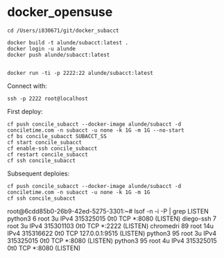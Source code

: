 # docker_opensuse

```
cd /Users/i830671/git/docker_subacct

docker build -t alunde/subacct:latest .
docker login -u alunde
docker push alunde/subacct:latest


docker run -ti -p 2222:22 alunde/subacct:latest

```
Connect with:
```
ssh -p 2222 root@localhost
```

First deploy:
```
cf push concile_subacct --docker-image alunde/subacct -d conciletime.com -n subacct -u none -k 1G -m 1G --no-start
cf bs concile_subacct SUBACCT_SS
cf start concile_subacct
cf enable-ssh concile_subacct
cf restart concile_subacct
cf ssh concile_subacct
```

Subsequent deploies:
```
cf push concile_subacct --docker-image alunde/subacct -d conciletime.com -n subacct -u none -k 1G -m 1G
cf ssh concile_subacct
```
root@6cdd85b0-26b9-42ed-5275-3301:~# lsof -n -i -P | grep LISTEN
python3     6 root    3u  IPv4 315325015      0t0  TCP *:8080 (LISTEN)
diego-ssh   7 root    3u  IPv4 315301103      0t0  TCP *:2222 (LISTEN)
chromedri  89 root   14u  IPv4 315316622      0t0  TCP 127.0.0.1:9515 (LISTEN)
python3    95 root    3u  IPv4 315325015      0t0  TCP *:8080 (LISTEN)
python3    95 root    4u  IPv4 315325015      0t0  TCP *:8080 (LISTEN)



